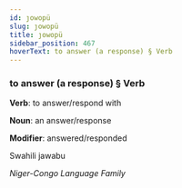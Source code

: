 ```yaml
---
id: ȷowopü
slug: ȷowopü
title: ȷowopü
sidebar_position: 467
hoverText: to answer (a response) § Verb
---
```


### to answer (a response) § Verb

**Verb**: to answer/respond with

**Noun**: an answer/response

**Modifier**: answered/responded

Swahili jawabu 

*Niger-Congo Language Family*